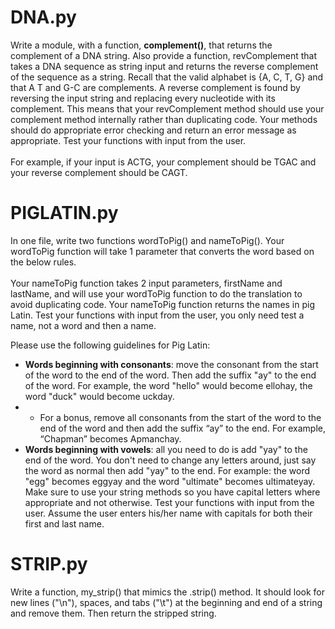 # DNA.py
Write a module,  with a function, **complement()**, that returns the complement of a DNA string. Also provide a function, revComplement that takes a DNA sequence as string input and returns the reverse complement of the sequence as a
string. Recall that the valid alphabet is {A, C, T, G} and that A T and G-C are complements. A reverse complement is found by reversing the input string and replacing every nucleotide
with its complement. This means that your revComplement method should use your  complement method internally rather than duplicating code. Your methods should do
appropriate error checking and return an error message as appropriate. Test your functions with input from the user.
<br>
<br>
For example, if your input is ACTG, your complement should be TGAC and your reverse complement should be CAGT.

# PIGLATIN.py
In one file,  write two functions wordToPig() and nameToPig(). Your wordToPig function will take 1 parameter that converts the word based on the below rules.
<br>
<br>
Your nameToPig function takes 2 input parameters, firstName and lastName, and will use your wordToPig function to do the translation to avoid duplicating code. Your nameToPig function returns the names in pig Latin. Test your functions with input from the user, you only need test a name, not a word and then a name.

Please use the following guidelines for Pig Latin:
* **Words beginning with consonants**: move the consonant from the start of the word to the end of the word. Then add the suffix "ay" to the end of the word. For example,
the word "hello" would become ellohay, the word "duck" would become uckday.
* * For a bonus, remove all consonants from the start of the word to the end of
the word and then add the suffix “ay” to the end. For example, “Chapman”
becomes Apmanchay.
* **Words beginning with vowels**: all you need to do is add "yay" to the end of the
word. You don't need to change any letters around, just say the word as normal then add "yay" to the end. For example: the word "egg" becomes eggyay and the word "ultimate" becomes ultimateyay.
Make sure to use your string methods so you have capital letters where appropriate and not otherwise. Test your functions with input from the user. Assume the user enters his/her name with capitals for both their first and last name.

# STRIP.py
Write a function, my_strip() that mimics the .strip() method. It should look for new lines ("\n"), spaces, and tabs ("\t") at the beginning and end of a  string and  remove them. Then return the stripped string.